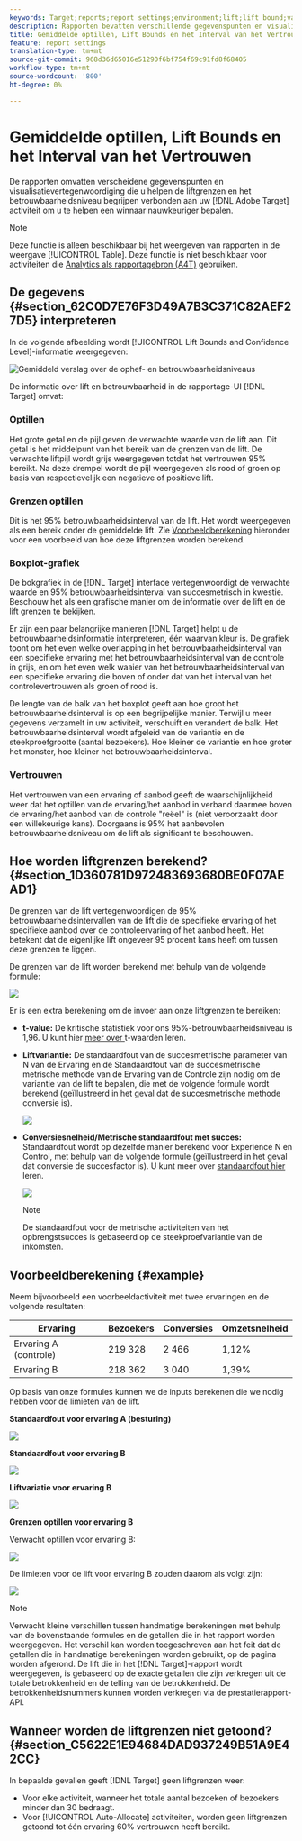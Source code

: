 ```yaml
---
keywords: Target;reports;report settings;environment;lift;lift bound;variance;confidence;control
description: Rapporten bevatten verschillende gegevenspunten en visualisatieweergaven die u helpen de grenzen van de lift en het betrouwbaarheidsniveau te begrijpen die aan uw Adobe Target-activiteit zijn gekoppeld, zodat u nauwkeuriger kunt bepalen wie de winnaar is.
title: Gemiddelde optillen, Lift Bounds en het Interval van het Vertrouwen
feature: report settings
translation-type: tm+mt
source-git-commit: 968d36d65016e51290f6bf754f69c91fd8f68405
workflow-type: tm+mt
source-wordcount: '800'
ht-degree: 0%

---
```



# Gemiddelde optillen, Lift Bounds en het Interval van het Vertrouwen

De rapporten omvatten verscheidene gegevenspunten en visualisatievertegenwoordiging die u helpen de liftgrenzen en het betrouwbaarheidsniveau begrijpen verbonden aan uw [!DNL Adobe Target] activiteit om u te helpen een winnaar nauwkeuriger bepalen.

>[!NOTE]
>
>Deze functie is alleen beschikbaar bij het weergeven van rapporten in de weergave [!UICONTROL Table]. Deze functie is niet beschikbaar voor activiteiten die [Analytics als rapportagebron (A4T)](/help/c-integrating-target-with-mac/a4t/a4t.md#concept_7540C8C04259434AB6EE33B09F47A1DE) gebruiken.

## De gegevens {#section_62C0D7E76F3D49A7B3C371C82AEF27D5} interpreteren

In de volgende afbeelding wordt [!UICONTROL Lift Bounds and Confidence Level]-informatie weergegeven:

![Gemiddeld verslag over de ophef- en betrouwbaarheidsniveaus](/help/c-reports/c-report-settings/assets/lift-screenshot-new.png)

De informatie over lift en betrouwbaarheid in de rapportage-UI [!DNL Target] omvat:

### Optillen

Het grote getal en de pijl geven de verwachte waarde van de lift aan. Dit getal is het middelpunt van het bereik van de grenzen van de lift. De verwachte liftpijl wordt grijs weergegeven totdat het vertrouwen 95% bereikt. Na deze drempel wordt de pijl weergegeven als rood of groen op basis van respectievelijk een negatieve of positieve lift.

### Grenzen optillen

Dit is het 95% betrouwbaarheidsinterval van de lift. Het wordt weergegeven als een bereik onder de gemiddelde lift. Zie [Voorbeeldberekening](#example) hieronder voor een voorbeeld van hoe deze liftgrenzen worden berekend.

### Boxplot-grafiek

De bokgrafiek in de [!DNL Target] interface vertegenwoordigt de verwachte waarde en 95% betrouwbaarheidsinterval van succesmetrisch in kwestie. Beschouw het als een grafische manier om de informatie over de lift en de lift grenzen te bekijken.

Er zijn een paar belangrijke manieren [!DNL Target] helpt u de betrouwbaarheidsinformatie interpreteren, één waarvan kleur is. De grafiek toont om het even welke overlapping in het betrouwbaarheidsinterval van een specifieke ervaring met het betrouwbaarheidsinterval van de controle in grijs, en om het even welk waaier van het betrouwbaarheidsinterval van een specifieke ervaring die boven of onder dat van het interval van het controlevertrouwen als groen of rood is.

De lengte van de balk van het boxplot geeft aan hoe groot het betrouwbaarheidsinterval is op een begrijpelijke manier. Terwijl u meer gegevens verzamelt in uw activiteit, verschuift en verandert de balk. Het betrouwbaarheidsinterval wordt afgeleid van de variantie en de steekproefgrootte (aantal bezoekers). Hoe kleiner de variantie en hoe groter het monster, hoe kleiner het betrouwbaarheidsinterval.

### Vertrouwen

Het vertrouwen van een ervaring of aanbod geeft de waarschijnlijkheid weer dat het optillen van de ervaring/het aanbod in verband daarmee boven de ervaring/het aanbod van de controle &quot;reëel&quot; is (niet veroorzaakt door een willekeurige kans). Doorgaans is 95% het aanbevolen betrouwbaarheidsniveau om de lift als significant te beschouwen.

## Hoe worden liftgrenzen berekend? {#section_1D360781D972483693680BE0F07AEAD1}

De grenzen van de lift vertegenwoordigen de 95% betrouwbaarheidsintervallen van de lift die de specifieke ervaring of het specifieke aanbod over de controleervaring of het aanbod heeft. Het betekent dat de eigenlijke lift ongeveer 95 procent kans heeft om tussen deze grenzen te liggen.

De grenzen van de lift worden berekend met behulp van de volgende formule:

![](assets/lift_diagram.png)

Er is een extra berekening om de invoer aan onze liftgrenzen te bereiken:

* **t-value:** De kritische statistiek voor ons 95%-betrouwbaarheidsniveau is 1,96. U kunt hier [ meer over ](https://en.wikipedia.org/wiki/T-statistic)t-waarden leren.
* **Liftvariantie:** De standaardfout van de succesmetrische parameter van N van de Ervaring en de Standaardfout van de succesmetrische metrische methode van de Ervaring van de Controle zijn nodig om de variantie van de lift te bepalen, die met de volgende formule wordt berekend (geïllustreerd in het geval dat de succesmetrische methode conversie is).

   ![](assets/lift_variance.png)

* **Conversiesnelheid/Metrische standaardfout met succes:** Standaardfout wordt op dezelfde manier berekend voor Experience N en Control, met behulp van de volgende formule (geïllustreerd in het geval dat conversie de succesfactor is). U kunt meer over [standaardfout hier ](https://en.wikipedia.org/wiki/Standard_error) leren.

   ![](assets/standard_error.png)

   >[!NOTE]
   >
   >De standaardfout voor de metrische activiteiten van het opbrengstsucces is gebaseerd op de steekproefvariantie van de inkomsten.

## Voorbeeldberekening {#example}

Neem bijvoorbeeld een voorbeeldactiviteit met twee ervaringen en de volgende resultaten:

| Ervaring | Bezoekers | Conversies | Omzetsnelheid |
|--- |--- |--- |--- |
| Ervaring A (controle) | 219 328 | 2 466 | 1,12% |
| Ervaring B | 218 362 | 3 040 | 1,39% |

Op basis van onze formules kunnen we de inputs berekenen die we nodig hebben voor de limieten van de lift.

**Standaardfout voor ervaring A (besturing)**

![](assets/standard_error_A.png)

**Standaardfout voor ervaring B**

![](assets/standard_error_B.png)

**Liftvariatie voor ervaring B**

![](assets/lift_variance_B.png)

**Grenzen optillen voor ervaring B**

Verwacht optillen voor ervaring B:

![](assets/lift_bounds_B.png)

De limieten voor de lift voor ervaring B zouden daarom als volgt zijn:

![](assets/lift_bounds_B2.png)

>[!NOTE]
>
>Verwacht kleine verschillen tussen handmatige berekeningen met behulp van de bovenstaande formules en de getallen die in het rapport worden weergegeven. Het verschil kan worden toegeschreven aan het feit dat de getallen die in handmatige berekeningen worden gebruikt, op de pagina worden afgerond. De lift die in het [!DNL Target]-rapport wordt weergegeven, is gebaseerd op de exacte getallen die zijn verkregen uit de totale betrokkenheid en de telling van de betrokkenheid. De betrokkenheidsnummers kunnen worden verkregen via de prestatierapport-API.

## Wanneer worden de liftgrenzen niet getoond? {#section_C5622E1E94684DAD937249B51A9E42CC}

In bepaalde gevallen geeft [!DNL Target] geen liftgrenzen weer:

* Voor elke activiteit, wanneer het totale aantal bezoeken of bezoekers minder dan 30 bedraagt.
* Voor [!UICONTROL Auto-Allocate] activiteiten, worden geen liftgrenzen getoond tot één ervaring 60% vertrouwen heeft bereikt.
